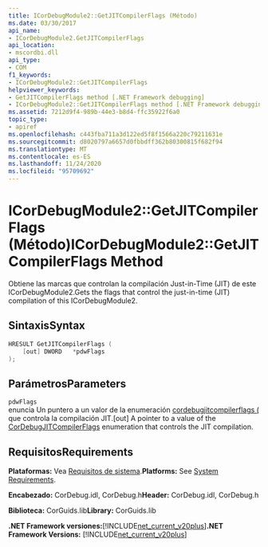```yaml
---
title: ICorDebugModule2::GetJITCompilerFlags (Método)
ms.date: 03/30/2017
api_name:
- ICorDebugModule2.GetJITCompilerFlags
api_location:
- mscordbi.dll
api_type:
- COM
f1_keywords:
- ICorDebugModule2::GetJITCompilerFlags
helpviewer_keywords:
- GetJITCompilerFlags method [.NET Framework debugging]
- ICorDebugModule2::GetJITCompilerFlags method [.NET Framework debugging]
ms.assetid: 7212d9f4-989b-44e3-b8d4-ffc35922f6a0
topic_type:
- apiref
ms.openlocfilehash: c443fba711a3d122ed5f8f1566a220c79211631e
ms.sourcegitcommit: d8020797a6657d0fbbdff362b80300815f682f94
ms.translationtype: MT
ms.contentlocale: es-ES
ms.lasthandoff: 11/24/2020
ms.locfileid: "95709692"
---
```

# <a name="icordebugmodule2getjitcompilerflags-method"></a><span data-ttu-id="13533-102">ICorDebugModule2::GetJITCompilerFlags (Método)</span><span class="sxs-lookup"><span data-stu-id="13533-102">ICorDebugModule2::GetJITCompilerFlags Method</span></span>

<span data-ttu-id="13533-103">Obtiene las marcas que controlan la compilación Just-in-Time (JIT) de este ICorDebugModule2.</span><span class="sxs-lookup"><span data-stu-id="13533-103">Gets the flags that control the just-in-time (JIT) compilation of this ICorDebugModule2.</span></span>  
  
## <a name="syntax"></a><span data-ttu-id="13533-104">Sintaxis</span><span class="sxs-lookup"><span data-stu-id="13533-104">Syntax</span></span>  
  
```cpp  
HRESULT GetJITCompilerFlags (  
    [out] DWORD   *pdwFlags  
);  
```  
  
## <a name="parameters"></a><span data-ttu-id="13533-105">Parámetros</span><span class="sxs-lookup"><span data-stu-id="13533-105">Parameters</span></span>  

 `pdwFlags`  
 <span data-ttu-id="13533-106">enuncia Un puntero a un valor de la enumeración [cordebugjitcompilerflags (](cordebugjitcompilerflags-enumeration.md) que controla la compilación JIT.</span><span class="sxs-lookup"><span data-stu-id="13533-106">[out] A pointer to a value of the [CorDebugJITCompilerFlags](cordebugjitcompilerflags-enumeration.md) enumeration that controls the JIT compilation.</span></span>  
  
## <a name="requirements"></a><span data-ttu-id="13533-107">Requisitos</span><span class="sxs-lookup"><span data-stu-id="13533-107">Requirements</span></span>  

 <span data-ttu-id="13533-108">**Plataformas:** Vea [Requisitos de sistema](../../get-started/system-requirements.md).</span><span class="sxs-lookup"><span data-stu-id="13533-108">**Platforms:** See [System Requirements](../../get-started/system-requirements.md).</span></span>  
  
 <span data-ttu-id="13533-109">**Encabezado:** CorDebug.idl, CorDebug.h</span><span class="sxs-lookup"><span data-stu-id="13533-109">**Header:** CorDebug.idl, CorDebug.h</span></span>  
  
 <span data-ttu-id="13533-110">**Biblioteca:** CorGuids.lib</span><span class="sxs-lookup"><span data-stu-id="13533-110">**Library:** CorGuids.lib</span></span>  
  
 <span data-ttu-id="13533-111">**.NET Framework versiones:**[!INCLUDE[net_current_v20plus](../../../../includes/net-current-v20plus-md.md)]</span><span class="sxs-lookup"><span data-stu-id="13533-111">**.NET Framework Versions:** [!INCLUDE[net_current_v20plus](../../../../includes/net-current-v20plus-md.md)]</span></span>
